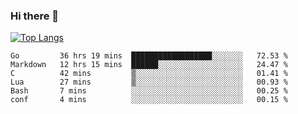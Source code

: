 ### Hi there 👋

<!--
**3Xpl0it3r/3Xpl0it3r** is a ✨ _special_ ✨ repository because its `README.md` (this file) appears on your GitHub profile.

Here are some ideas to get you started:

- 🔭 I’m currently working on ...
- 🌱 I’m currently learning ...
- 👯 I’m looking to collaborate on ...
- 🤔 I’m looking for help with ...
- 💬 Ask me about ...
- 📫 How to reach me: ...
- 😄 Pronouns: ...
- ⚡ Fun fact: ...
-->


[![Top Langs](https://github-readme-stats.vercel.app/api/top-langs/?username=3Xpl0it3r&layout=compact)](https://github.com/3Xpl0it3r/3Xpl0it3r)

<!--START_SECTION:waka-->

```text
Go         36 hrs 19 mins  ██████████████████░░░░░░░   72.53 %
Markdown   12 hrs 15 mins  ██████░░░░░░░░░░░░░░░░░░░   24.47 %
C          42 mins         ▒░░░░░░░░░░░░░░░░░░░░░░░░   01.41 %
Lua        27 mins         ▒░░░░░░░░░░░░░░░░░░░░░░░░   00.93 %
Bash       7 mins          ░░░░░░░░░░░░░░░░░░░░░░░░░   00.25 %
conf       4 mins          ░░░░░░░░░░░░░░░░░░░░░░░░░   00.15 %
```

<!--END_SECTION:waka-->
